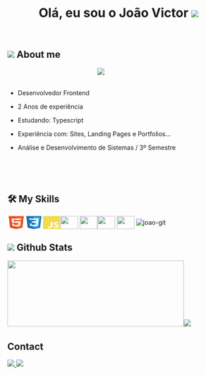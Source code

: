 <h1 align="center">Olá, eu sou o João Victor <img src="https://media.giphy.com/media/hvRJCLFzcasrR4ia7z/giphy.gif" width="35"></h1>

<br>

## <picture><img src = "https://github.com/7oSkaaa/7oSkaaa/blob/main/Images/about_me.gif?raw=true" width = 50px></picture> About me

<picture> <img align="right" src="https://github.com/7oSkaaa/7oSkaaa/blob/main/Images/Right_Side.gif?raw=true" width = 300px></picture>

<br><br>
- Desenvolvedor Frontend

- 2 Anos de experiência

- Estudando: Typescript

- Experiência com: Sites, Landing Pages e Portfolios...

- Análise e Desenvolvimento de Sistemas / 3º Semestre


<br><br><br>

## 🛠️ My Skills

  <img align="center"  height="30" width="40" src="https://raw.githubusercontent.com/devicons/devicon/master/icons/html5/html5-original.svg"><img align="center"  height="30" width="40" src="https://raw.githubusercontent.com/devicons/devicon/master/icons/css3/css3-original.svg"><img align="center"  height="30" width="40" src="https://raw.githubusercontent.com/devicons/devicon/master/icons/javascript/javascript-plain.svg"><img align="center" height="30" width="40" src="https://cdn.jsdelivr.net/gh/devicons/devicon/icons/typescript/typescript-original.svg" />       <img align="center"  height="30" width="40" src="https://cdn.jsdelivr.net/gh/devicons/devicon/icons/react/react-original.svg" /><img align="center"  height="30" width="40" src="https://cdn.jsdelivr.net/gh/devicons/devicon/icons/nodejs/nodejs-original.svg" />
  <img align="center"  height="30" width="40" src="https://cdn.jsdelivr.net/gh/devicons/devicon/icons/sqlite/sqlite-original.svg" />
  <img align="center" height="30" alt="joao-git" width="40" src="https://cdn.jsdelivr.net/gh/devicons/devicon/icons/git/git-original.svg"/>         


## <picture> <img src = "https://github.com/7oSkaaa/7oSkaaa/blob/main/Images/Statistics.gif?raw=true" width = 50px> </picture> Github Stats
 <img height="150em" width="400em" src="https://streak-stats.demolab.com?user=Dev-JoaoVictor&theme=algolia&locale=pt-br&date_format=j%20M%5B%20Y%5D"/><img height="150em" whidth="500em" src="https://github-readme-stats.vercel.app/api/top-langs/?username=dev-joaovictor&layout=compact&langs_count=7&theme=algolia"/>   
 
## Contact

<a href="mailto:joaoliveira.contato@hotmail.com">
<img src="https://img.shields.io/badge/-Gmail-%23333?style=for-the-badge&logo=gmail&logoColor=white" target="_blank">
</a>
<a href="https://www.linkedin.com/in/dev-joaovictor" target="_blank">
<img src="https://img.shields.io/badge/-LinkedIn-%230077B5?style=for-the-badge&logo=linkedin&logoColor=white" target="_blank">
</a>
